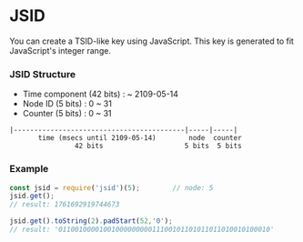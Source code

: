 # JSID
 You can create a TSID-like key using JavaScript. This key is generated to fit JavaScript's integer range.

### JSID Structure

- Time component (42 bits) : ~ 2109-05-14
- Node ID (5 bits) : 0 ~ 31
- Counter (5 bits) : 0 ~ 31
 
```
|------------------------------------------|-----|-----|
       time (msecs until 2109-05-14)        node  counter
                42 bits                    5 bits  5 bits
```

### Example
```js
const jsid = require('jsid')(5);        // node: 5
jsid.get();
// result: 1761692919744673

jsid.get().toString(2).padStart(52,'0');
// result: '0110010000100100000000011100101101011011010010100010'
```